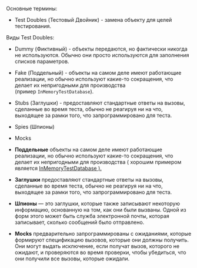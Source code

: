 Основные термины:

- Test Doubles (Тестовый Двойник) - замена объекту для целей тестирования.

Виды Test Doubles:
- Dummy (Фиктивный) - объекты передаются, но фактически никогда не используются. Обычно они просто используются для заполнения списков параметров.
- Fake (Поддельный) - объекты на самом деле имеют работающие реализации, но обычно используют какие-то сокращения, что делает их непригодными для производства (пример `InMemoryTestDatabase`).
- Stubs (Заглушки) - предоставляют стандартные ответы на вызовы, сделанные во время теста, обычно не реагируя ни на что, выходящее за рамки того, что запрограммировано для теста.
- Spies (Шпионы)
- Mocks

- **Поддельные** объекты на самом деле имеют работающие реализации, но обычно используют какие-то сокращения, что делает их непригодными для производства ( хорошим примером является [InMemoryTestDatabase ).](https://martinfowler.com/bliki/InMemoryTestDatabase.html)
- **Заглушки** предоставляют стандартные ответы на вызовы, сделанные во время теста, обычно не реагируя ни на что, выходящее за рамки того, что запрограммировано для теста.
- **Шпионы** — это заглушки, которые также записывают некоторую информацию, основанную на том, как они были вызваны. Одной из форм этого может быть служба электронной почты, которая записывает, сколько сообщений было отправлено.
- **Mocks** предварительно запрограммированы с ожиданиями, которые формируют спецификацию вызовов, которые они должны получить. Они могут выдать исключение, если получат вызов, которого не ожидают, и проверяются во время проверки, чтобы убедиться, что они получили все вызовы, которые ожидали.